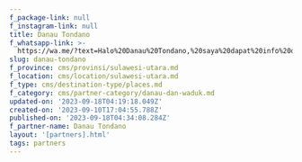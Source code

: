 ```yaml
---
f_package-link: null
f_instagram-link: null
title: Danau Tondano
f_whatsapp-link: >-
  https://wa.me/?text=Halo%20Danau%20Tondano,%20saya%20dapat%20info%20dari%20@loocale.id%20dan%20punya%20pertanyaan
slug: danau-tondano
f_province: cms/provinsi/sulawesi-utara.md
f_location: cms/location/sulawesi-utara.md
f_type: cms/destination-type/places.md
f_category: cms/partner-category/danau-dan-waduk.md
updated-on: '2023-09-18T04:19:18.049Z'
created-on: '2023-09-10T17:04:55.788Z'
published-on: '2023-09-18T04:34:08.284Z'
f_partner-name: Danau Tondano
layout: '[partners].html'
tags: partners
---
```



